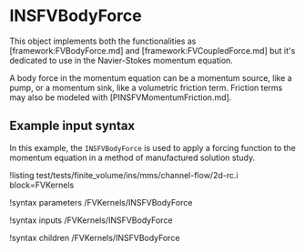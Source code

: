 # INSFVBodyForce

This object implements both the functionalities as [framework:FVBodyForce.md] and [framework:FVCoupledForce.md] but it's
dedicated to use in the Navier-Stokes momentum equation.

A body force in the momentum equation can be a momentum source,
like a pump, or a momentum sink, like a volumetric friction term. Friction terms may also be modeled with [PINSFVMomentumFriction.md].

## Example input syntax

In this example, the `INSFVBodyForce` is used to apply a forcing function to the momentum equation in a method of manufactured solution study.

!listing test/tests/finite_volume/ins/mms/channel-flow/2d-rc.i block=FVKernels

!syntax parameters /FVKernels/INSFVBodyForce

!syntax inputs /FVKernels/INSFVBodyForce

!syntax children /FVKernels/INSFVBodyForce
